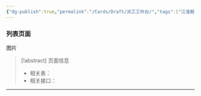 ```yaml
---
{"dg-publish":true,"permalink":"/Cards/Draft/派工工作台/","tags":["江淮毅昌/蝶创I-MES/MES"]}
---
```




### 列表页面

图片

> [!abstract] 页面信息
> - 相关表：
> - 相关接口：




---


